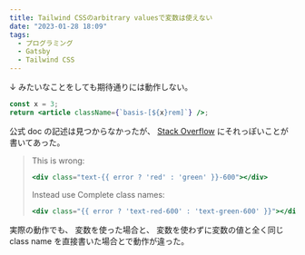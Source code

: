```yaml
---
title: Tailwind CSSのarbitrary valuesで変数は使えない
date: "2023-01-28 18:09"
tags:
  - プログラミング
  - Gatsby
  - Tailwind CSS
---
```


↓ みたいなことをしても期待通りには動作しない。

```jsx
const x = 3;
return <article className={`basis-[${x}rem]`} />;
```

公式 doc の記述は見つからなかったが、
[Stack Overflow](https://stackoverflow.com/questions/70584680/problem-with-arbitrary-values-on-tailwind-with-react)
にそれっぽいことが書いてあった。

> This is wrong:
>
> ```jsx
> <div class="text-{{ error ? 'red' : 'green' }}-600"></div>
> ```
>
> Instead use Complete class names:
>
> ```jsx
> <div class="{{ error ? 'text-red-600' : 'text-green-600' }}"></div>
> ```

実際の動作でも、
変数を使った場合と、
変数を使わずに変数の値と全く同じ class name を直接書いた場合とで動作が違った。
